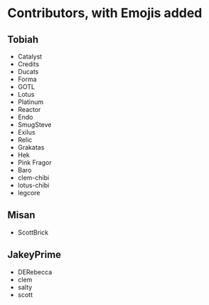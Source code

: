 # Contributors, with Emojis added

## Tobiah

* Catalyst
* Credits
* Ducats
* Forma
* GOTL
* Lotus
* Platinum
* Reactor
* Endo
* SmugSteve
* Exilus
* Relic
* Grakatas
* Hek
* Pink Fragor
* Baro
* clem-chibi
* lotus-chibi
* legcore

## Misan

* ScottBrick

## JakeyPrime

* DERebecca
* clem
* salty
* scott
